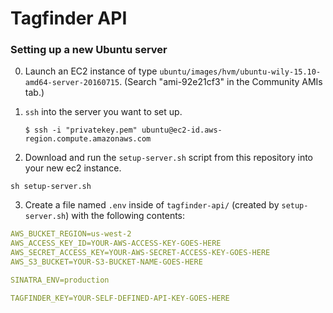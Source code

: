 # Tagfinder API

### Setting up a new Ubuntu server

0. Launch an EC2 instance of type `ubuntu/images/hvm/ubuntu-wily-15.10-amd64-server-20160715`. (Search "ami-92e21cf3" in the Community AMIs tab.)

1. `ssh` into the server you want to set up.

    ```
    $ ssh -i "privatekey.pem" ubuntu@ec2-id.aws-region.compute.amazonaws.com
    ```

2. Download and run the `setup-server.sh` script from this repository into your new ec2 instance.

```shell
sh setup-server.sh
```

3. Create a file named `.env` inside of `tagfinder-api/` (created by `setup-server.sh`) with the following contents:

```yaml
AWS_BUCKET_REGION=us-west-2
AWS_ACCESS_KEY_ID=YOUR-AWS-ACCESS-KEY-GOES-HERE
AWS_SECRET_ACCESS_KEY=YOUR-AWS-SECRET-ACCESS-KEY-GOES-HERE
AWS_S3_BUCKET=YOUR-S3-BUCKET-NAME-GOES-HERE

SINATRA_ENV=production

TAGFINDER_KEY=YOUR-SELF-DEFINED-API-KEY-GOES-HERE
```